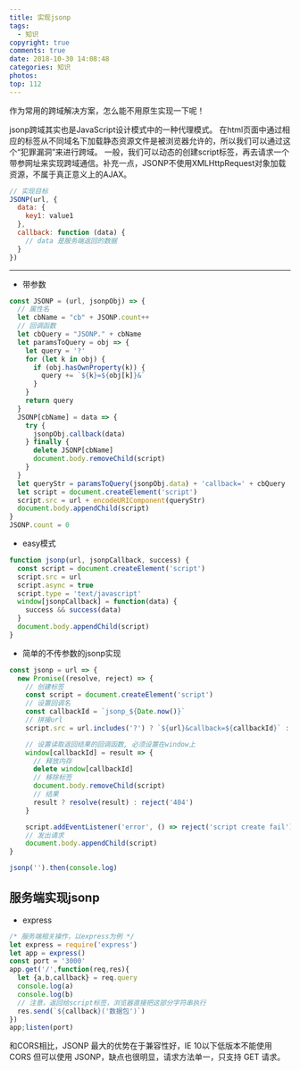 ```yaml
---
title: 实现jsonp
tags:
  - 知识
copyright: true
comments: true
date: 2018-10-30 14:08:48
categories: 知识
photos:
top: 112
---
```


作为常用的跨域解决方案，怎么能不用原生实现一下呢！

jsonp跨域其实也是JavaScript设计模式中的一种代理模式。
在html页面中通过相应的标签从不同域名下加载静态资源文件是被浏览器允许的，所以我们可以通过这个“犯罪漏洞”来进行跨域。
一般，我们可以动态的创建script标签，再去请求一个带参网址来实现跨域通信。补充一点，JSONP不使用XMLHttpRequest对象加载资源，不属于真正意义上的AJAX。

```javascript
// 实现目标
JSONP(url, {
  data: {
    key1: value1
  },
  callback: function (data) {
    // data 是服务端返回的数据
  }
})
```

--- 
<!-- more -->

- 带参数
```javascript
const JSONP = (url, jsonpObj) => {
  // 属性名 
  let cbName = "cb" + JSONP.count++
  // 回调函数 
  let cbQuery = "JSONP." + cbName
  let paramsToQuery = obj => {
    let query = '?'
    for (let k in obj) {
      if (obj.hasOwnProperty(k)) {
        query += `${k}=${obj[k]}&`
      }      
    }
    return query
  }
  JSONP[cbName] = data => {
    try {
      jsonpObj.callback(data)
    } finally {
      delete JSONP[cbName]
      document.body.removeChild(script)
    }   
  }
  let queryStr = paramsToQuery(jsonpObj.data) + 'callback=' + cbQuery
  let script = document.createElement('script')
  script.src = url + encodeURIComponent(queryStr)
  document.body.appendChild(script)
}
JSONP.count = 0
```

- easy模式
```js
function jsonp(url, jsonpCallback, success) {
  const script = document.createElement('script')
  script.src = url
  script.async = true
  script.type = 'text/javascript'
  window[jsonpCallback] = function(data) {
    success && success(data)
  }
  document.body.appendChild(script)
}
```

- 简单的不传参数的jsonp实现
```js
const jsonp = url => {
  new Promise((resolve, reject) => {
    // 创建标签
    const script = document.createElement('script')
    // 设置回调名
    const callbackId = `jsonp_${Date.now()}`
    // 拼接url
    script.src = url.includes('?') ? `${url}&callback=${callbackId}` : `${url}?callback=${callbackId}`

    // 设置读取返回结果的回调函数, 必须设置在window上
    window[callbackId] = result => {
      // 释放内存
      delete window[callbackId]
      // 移除标签
      document.body.removeChild(script)
      // 结果
      result ? resolve(result) : reject('404')
    }

    script.addEventListener('error', () => reject('script create fail'))
    // 发出请求
    document.body.appendChild(script)
}

jsonp('').then(console.log)
```

## 服务端实现jsonp
- express
```js
/* 服务端相关操作，以express为例 */
let express = require('express')
let app = express()
const port = '3000'
app.get('/',function(req,res){
  let {a,b,callback} = req.query
  console.log(a)
  console.log(b)
  // 注意，返回给script标签，浏览器直接把这部分字符串执行
  res.send(`${callback}('数据包')`)
})
app;listen(port)
```

和CORS相比，JSONP 最大的优势在于兼容性好，IE 10以下低版本不能使用 CORS 但可以使用 JSONP，缺点也很明显，请求方法单一，只支持 GET 请求。
